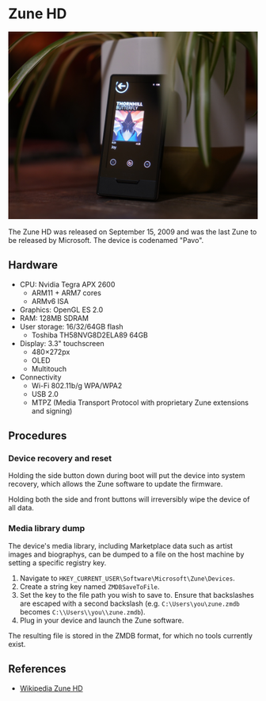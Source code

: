 # Zune HD
![](../../img/ZuneHD.jpg)

The Zune HD was released on September 15, 2009 and was the last Zune to be released by Microsoft. The device is codenamed "Pavo".

## Hardware
* CPU: Nvidia Tegra APX 2600
    * ARM11 + ARM7 cores
    * ARMv6 ISA
* Graphics: OpenGL ES 2.0
* RAM: 128MB SDRAM
* User storage: 16/32/64GB flash
    * Toshiba TH58NVG8D2ELA89 64GB
* Display: 3.3" touchscreen
    * 480×272px
    * OLED
    * Multitouch
* Connectivity
    * Wi-Fi 802.11b/g WPA/WPA2
    * USB 2.0
    * MTPZ (Media Transport Protocol with proprietary Zune extensions and signing)

## Procedures

### Device recovery and reset
Holding the side button down during boot will put the device into system recovery, which allows the Zune software to update the firmware.

Holding both the side and front buttons will irreversibly wipe the device of all data.

### Media library dump
The device's media library, including Marketplace data such as artist images and biographys, can be dumped to a file on the host machine by setting a specific registry key.

1. Navigate to `HKEY_CURRENT_USER\Software\Microsoft\Zune\Devices`.
2. Create a string key named `ZMDBSaveToFile`.
3. Set the key to the file path you wish to save to. Ensure that backslashes are escaped with a second backslash (e.g. `C:\Users\you\zune.zmdb` becomes `C:\\Users\\you\\zune.zmdb`).
4. Plug in your device and launch the Zune software.

The resulting file is stored in the ZMDB format, for which no tools currently exist. 

## References 
- [Wikipedia Zune HD](https://en.wikipedia.org/wiki/Zune_HD)
